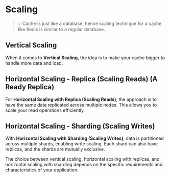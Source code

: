 # Scaling

> 💡 Cache is just like a database, hence scaling technique for a cache like Redis is similar to a regular database.

## Vertical Scaling

When it comes to **Vertical Scaling**, the idea is to make your cache bigger to handle more data and load.

## Horizontal Scaling - Replica (Scaling Reads) (A Ready Replica)

For **Horizontal Scaling with Replica (Scaling Reads)**, the approach is to have the same data replicated across multiple nodes. This allows you to scale your read operations efficiently.

## Horizontal Scaling - Sharding (Scaling Writes)

With **Horizontal Scaling with Sharding (Scaling Writes)**, data is partitioned across multiple shards, enabling write scaling. Each shard can also have replicas, and the shards are mutually exclusive.

The choice between vertical scaling, horizontal scaling with replicas, and horizontal scaling with sharding depends on the specific requirements and characteristics of your application.
